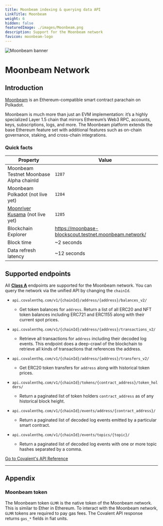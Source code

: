 ```yaml
---
title: Moonbeam indexing & querying data API
LinkTitle: Moonbeam
weight: 6
hidden: false
featuredImage: ./images/Moonbeam.png
description: Support for the Moonbeam network
favicon: moonbeam-logo
---
```


![Moonbeam banner](../images/Moonbeam.png)

# Moonbeam Network

## Introduction

[Moonbeam](https://moonbeam.network/) is an Ethereum-compatible smart contract parachain on Polkadot. 

Moonbeam is much more than just an EVM implementation: it’s a highly specialized Layer 1.5 chain that mirrors Ethereum’s Web3 RPC, accounts, keys, subscriptions, logs, and more. The Moonbeam platform extends the base Ethereum feature set with additional features such as on-chain governance, staking, and cross-chain integrations.



### Quick facts

<TableWrap>

| Property              | Value                |
| --------------------- | -------------------- |
| Moonbeam Testnet Moonbase Alpha chainId          | `1287`         |
| Moonbeam Polkadot (not live yet)             | `1284`                |
| [Moonriver Kusama](/docs/networks/moonriver) (not live yet) | `1285` |
| Blockchain Explorer|https://moonbase-blockscout.testnet.moonbeam.network/|
| Block time            | ~2 seconds           |
| Data refresh latency|~12 seconds|


</TableWrap>


## Supported endpoints

<Aside>

All [**Class A**](https://www.covalenthq.com/docs/api/#tag--Class-A) endpoints are supported for the Moonbeam network. You can query the network via the unified API by changing the `chainId`.

</Aside>

<Definitions>

- `api.covalenthq.com/v1/{chainId}/address/{address}/balances_v2/`

  - Get token balances for `address`. Return a list of all ERC20 and NFT token balances including ERC721 and ERC1155 along with their current spot prices.

- `api.covalenthq.com/v1/{chainId}/address/{address}/transactions_v2/`

  - Retrieve all transactions for `address` including their decoded log events. This endpoint does a deep-crawl of the blockchain to retrieve all kinds of transactions that references the address.

- `api.covalenthq.com/v1/{chainId}/address/{address}/transfers_v2/`

  - Get ERC20 token transfers for `address` along with historical token prices.

- `api.covalenthq.com/v1/{chainId}/tokens/{contract_address}/token_holders/`

  - Return a paginated list of token holders `contract_address` as of any historical block height.

- `api.covalenthq.com/v1/{chainId}/events/address/{contract_address}/`

  - Return a paginated list of decoded log events emitted by a particular smart contract.

- `api.covalenthq.com/v1/{chainId}/events/topics/{topic}/`
  - Return a paginated list of decoded log events with one or more topic hashes separated by a comma.

</Definitions>

<a target="_blank" class="Button Button-is-docs-primary" href="https://www.covalenthq.com/docs/api/">Go to Covalent's API Reference</a>

---

## Appendix

### Moonbeam token

The Moonbeam token `GLMR` is the native token of the Moonbeam network. This is similar to Ether in Ethereum. To interact with the Moonbeam network, `GLMR` tokens are required to pay gas fees. The Covalent API response returns `gas_*` fields in fiat units.